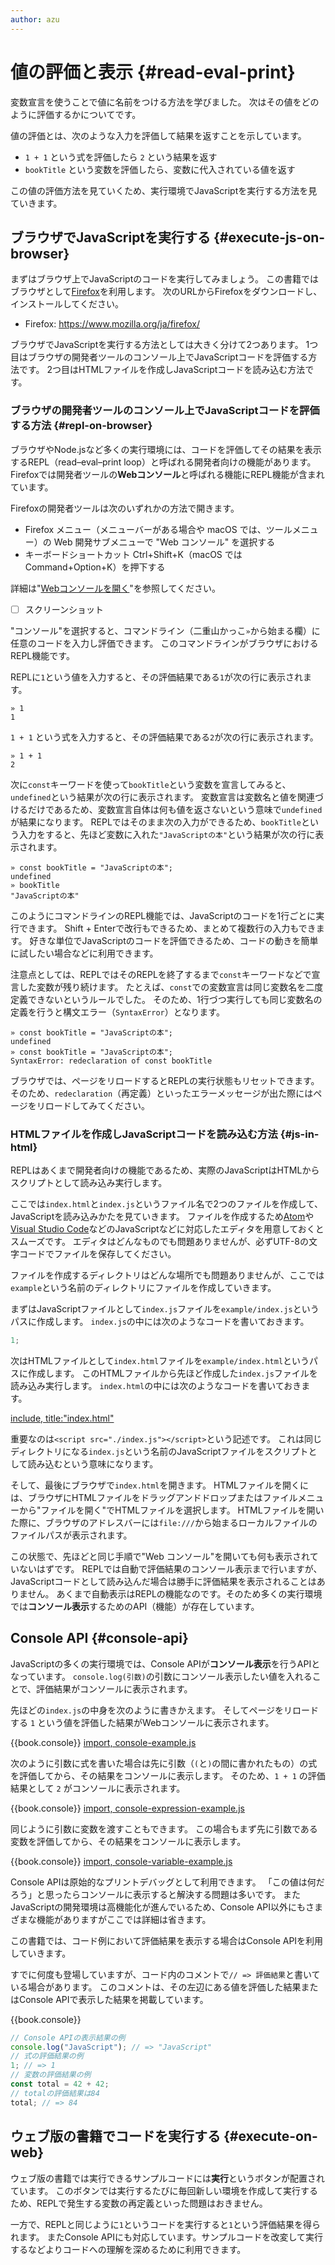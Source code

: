 ```yaml
---
author: azu
---
```


# 値の評価と表示 {#read-eval-print}

変数宣言を使うことで値に名前をつける方法を学びました。
次はその値をどのように評価するかについてです。

値の評価とは、次のような入力を評価して結果を返すことを示しています。

- `1 + 1` という式を評価したら `2` という結果を返す
- `bookTitle` という変数を評価したら、変数に代入されている値を返す

この値の評価方法を見ていくため、実行環境でJavaScriptを実行する方法を見ていきます。

## ブラウザでJavaScriptを実行する {#execute-js-on-browser}

まずはブラウザ上でJavaScriptのコードを実行してみましょう。
この書籍ではブラウザとして[Firefox][]を利用します。
次のURLからFirefoxをダウンロードし、インストールしてください。

- Firefox: <https://www.mozilla.org/ja/firefox/>

ブラウザでJavaScriptを実行する方法としては大きく分けて2つあります。
1つ目はブラウザの開発者ツールのコンソール上でJavaScriptコードを評価する方法です。
2つ目はHTMLファイルを作成しJavaScriptコードを読み込む方法です。

### ブラウザの開発者ツールのコンソール上でJavaScriptコードを評価する方法 {#repl-on-browser}

ブラウザやNode.jsなど多くの実行環境には、コードを評価してその結果を表示するREPL（read–eval–print loop）と呼ばれる開発者向けの機能があります。
Firefoxでは開発者ツールの**Webコンソール**と呼ばれる機能にREPL機能が含まれています。

Firefoxの開発者ツールは次のいずれかの方法で開きます。

- Firefox メニュー（メニューバーがある場合や macOS では、ツールメニュー）の Web 開発サブメニューで "Web コンソール" を選択する
- キーボードショートカット Ctrl+Shift+K（macOS では Command+Option+K）を押下する

詳細は"[Webコンソールを開く][]"を参照してください。

- [ ] スクリーンショット

"コンソール"を選択すると、コマンドライン（二重山かっこ`»`から始まる欄）に任意のコードを入力し評価できます。
このコマンドラインがブラウザにおけるREPL機能です。

REPLに`1`という値を入力すると、その評価結果である`1`が次の行に表示されます。

```
» 1
1
```

`1 + 1` という式を入力すると、その評価結果である`2`が次の行に表示されます。

```
» 1 + 1
2
```

次に`const`キーワードを使って`bookTitle`という変数を宣言してみると、`undefined`という結果が次の行に表示されます。
変数宣言は変数名と値を関連づけるだけであるため、変数宣言自体は何も値を返さないという意味で`undefined`が結果になります。
REPLではそのまま次の入力ができるため、`bookTitle`という入力をすると、先ほど変数に入れた`"JavaScriptの本"`という結果が次の行に表示されます。

```
» const bookTitle = "JavaScriptの本";
undefined
» bookTitle
"JavaScriptの本"
```

このようにコマンドラインのREPL機能では、JavaScriptのコードを1行ごとに実行できます。
Shift + Enterで改行もできるため、まとめて複数行の入力もできます。
好きな単位でJavaScriptのコードを評価できるため、コードの動きを簡単に試したい場合などに利用できます。

注意点としては、REPLではそのREPLを終了するまで`const`キーワードなどで宣言した変数が残り続けます。
たとえば、`const`での変数宣言は同じ変数名を二度定義できないというルールでした。
そのため、1行づつ実行しても同じ変数名の定義を行うと構文エラー（`SyntaxError`）となります。

```
» const bookTitle = "JavaScriptの本";
undefined
» const bookTitle = "JavaScriptの本";
SyntaxError: redeclaration of const bookTitle
```

ブラウザでは、ページをリロードするとREPLの実行状態もリセットできます。
そのため、`redeclaration`（再定義）といったエラーメッセージが出た際にはページをリロードしてみてください。

### HTMLファイルを作成しJavaScriptコードを読み込む方法 {#js-in-html}

REPLはあくまで開発者向けの機能であるため、実際のJavaScriptはHTMLからスクリプトとして読み込み実行します。

ここでは`index.html`と`index.js`というファイル名で2つのファイルを作成して、JavaScriptを読み込みかたを見ていきます。
ファイルを作成するため[Atom][]や[Visual Studio Code][]などのJavaScriptなどに対応したエディタを用意しておくとスムーズです。
エディタはどんなものでも問題ありませんが、必ずUTF-8の文字コードでファイルを保存してください。

ファイルを作成するディレクトリはどんな場所でも問題ありませんが、ここでは`example`という名前のディレクトリにファイルを作成していきます。

まずはJavaScriptファイルとして`index.js`ファイルを`example/index.js`というパスに作成します。
`index.js`の中には次のようなコードを書いておきます。

```js
1;
```

次はHTMLファイルとして`index.html`ファイルを`example/index.html`というパスに作成します。
このHTMLファイルから先ほど作成した`index.js`ファイルを読み込み実行します。
`index.html`の中には次のようなコードを書いておきます。

[include, title:"index.html"](src/example/index.html)

重要なのは`<script src="./index.js"></script>`という記述です。
これは同じディレクトリになる`index.js`という名前のJavaScriptファイルをスクリプトとして読み込むという意味になります。

そして、最後にブラウザで`index.html`を開きます。
HTMLファイルを開くには、ブラウザにHTMLファイルをドラッグアンドドロップまたはファイルメニューから"ファイルを開く"でHTMLファイルを選択します。
HTMLファイルを開いた際に、ブラウザのアドレスバーには`file:///`から始まるローカルファイルのファイルパスが表示されます。

この状態で、先ほどと同じ手順で"Web コンソール"を開いても何も表示されていないはずです。
REPLでは自動で評価結果のコンソール表示まで行いますが、JavaScriptコードとして読み込んだ場合は勝手に評価結果を表示されることはありません。
あくまで自動表示はREPLの機能なのです。そのため多くの実行環境では**コンソール表示**するためのAPI（機能）が存在しています。

## Console API {#console-api}

JavaScriptの多くの実行環境では、Console APIが**コンソール表示**を行うAPIとなっています。
`console.log(引数)`の引数にコンソール表示したい値を入れることで、評価結果がコンソールに表示されます。

先ほどの`index.js`の中身を次のように書きかえます。
そしてページをリロードする `1` という値を評価した結果がWebコンソールに表示されます。

{{book.console}}
[import, console-example.js](./src/console-example.js)

次のように引数に式を書いた場合は先に引数（`(`と`)`の間に書かれたもの）の式を評価してから、その結果をコンソールに表示します。
そのため、`1 + 1` の評価結果として `2` がコンソールに表示されます。

{{book.console}}
[import, console-expression-example.js](./src/console-expression-example.js)

同じように引数に変数を渡すこともできます。
この場合もまず先に引数である変数を評価してから、その結果をコンソールに表示します。

{{book.console}}
[import, console-variable-example.js](./src/console-variable-example.js)

Console APIは原始的なプリントデバッグとして利用できます。
「この値は何だろう」と思ったらコンソールに表示すると解決する問題は多いです。
またJavaScriptの開発環境は高機能化が進んでいるため、Console API以外にもさまざまな機能がありますがここでは詳細は省きます。

この書籍では、コード例において評価結果を表示する場合はConsole APIを利用していきます。

すでに何度も登場していますが、コード内のコメントで`// => 評価結果`と書いている場合があります。
このコメントは、その左辺にある値を評価した結果またはConsole APIで表示した結果を掲載しています。

{{book.console}}
```js
// Console APIの表示結果の例
console.log("JavaScript"); // => "JavaScript"
// 式の評価結果の例
1; // => 1
// 変数の評価結果の例
const total = 42 + 42;
// totalの評価結果は84
total; // => 84
```

## ウェブ版の書籍でコードを実行する {#execute-on-web}

ウェブ版の書籍では実行できるサンプルコードには**実行**というボタンが配置されています。
このボタンでは実行するたびに毎回新しい環境を作成して実行するため、REPLで発生する変数の再定義といった問題はおきません。

一方で、REPLと同じように`1`というコードを実行すると`1`という評価結果を得られます。
またConsole APIにも対応しています。サンプルコードを改変して実行するなどよりコードへの理解を深めるために利用できます。



[Firefox]: https://www.mozilla.org/ja/firefox/
[Webコンソールを開く]: https://developer.mozilla.org/ja/docs/Tools/Web_Console/Opening_the_Web_Console
[Atom]: https://atom.io/
[Visual Studio Code]: https://code.visualstudio.com/